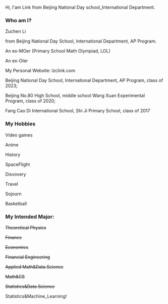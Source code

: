 Hi, I'am Link from Beijing National Day school_International Department. 

### Who am I?

Zuchen Li 

from Beijing National Day School, International Department, AP Program. 


An ex-MOer (Primary School Math Olympiad, LOL)


An ex-OIer 

My Personal Website: lzclink.com


Beijing National Day School, International Department, AP Program, class of 2023;


Beijing No.80 High School, middle school Wang Xuan Experimental Program, class of 2020;

Fang Cao Di International School, Shi Ji Primary School, class of 2017


### My Hobbies

Video games

Anime

History

SpaceFlight

Disvovery

Travel

Sojourn

Basketball



### My Intended Major:

~~Theoretical Physics~~

~~Finance~~

~~Economics~~

~~Financial Engineering~~

~~Applied Math&Data Science~~

~~Math&CS~~

~~Statistics&Data Science~~

Statistics&Machine_Learning!

